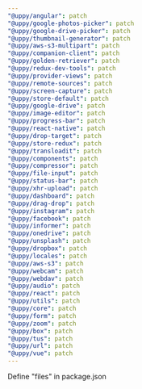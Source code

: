 ```yaml
---
"@uppy/angular": patch
"@uppy/google-photos-picker": patch
"@uppy/google-drive-picker": patch
"@uppy/thumbnail-generator": patch
"@uppy/aws-s3-multipart": patch
"@uppy/companion-client": patch
"@uppy/golden-retriever": patch
"@uppy/redux-dev-tools": patch
"@uppy/provider-views": patch
"@uppy/remote-sources": patch
"@uppy/screen-capture": patch
"@uppy/store-default": patch
"@uppy/google-drive": patch
"@uppy/image-editor": patch
"@uppy/progress-bar": patch
"@uppy/react-native": patch
"@uppy/drop-target": patch
"@uppy/store-redux": patch
"@uppy/transloadit": patch
"@uppy/components": patch
"@uppy/compressor": patch
"@uppy/file-input": patch
"@uppy/status-bar": patch
"@uppy/xhr-upload": patch
"@uppy/dashboard": patch
"@uppy/drag-drop": patch
"@uppy/instagram": patch
"@uppy/facebook": patch
"@uppy/informer": patch
"@uppy/onedrive": patch
"@uppy/unsplash": patch
"@uppy/dropbox": patch
"@uppy/locales": patch
"@uppy/aws-s3": patch
"@uppy/webcam": patch
"@uppy/webdav": patch
"@uppy/audio": patch
"@uppy/react": patch
"@uppy/utils": patch
"@uppy/core": patch
"@uppy/form": patch
"@uppy/zoom": patch
"@uppy/box": patch
"@uppy/tus": patch
"@uppy/url": patch
"@uppy/vue": patch
---
```


Define "files" in package.json
